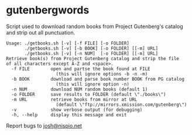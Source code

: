 gutenbergwords
==============

Script used to download random books from Project Gutenberg's catalog and strip out all punctuation.

    Usage: ./getbooks.sh [-v] [-f FILE] [-o FOLDER]
           ./getbooks.sh [-v] [-b BOOK] [-o FOLDER] [[-m] URL]
           ./getbooks.sh [-v] [-n NUM]  [-o FOLDER] [[-m] URL]
    Retrieve book(s) from Project Gutenberg catalog and strip the file
    of all characters except A-Z and <space>.
      -f FILE        open and partse the book found at FILE
                       (this will ignore options -b -n -m)
      -b BOOK        download and parse book number BOOK from PG catalog
                       (this will ignore option -n)
      -n NUM         download NUM random books (default 1)
      -o FOLDER      save results to FOLDER (default \"./books\")
      -m URL         retrieve books from mirror at URL
                       (default \"ftp://mirrors.xmission.com/gutenberg\")
      -v             show verbose output (for debugging)
      -h, --help     display this message and exit
    
Report bugs to josh@nispio.net

